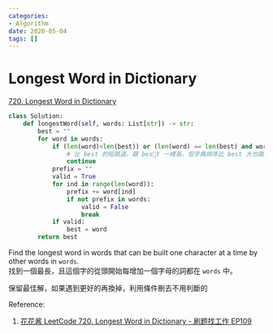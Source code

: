 ```yaml
---
categories:
- Algorithm
date: 2020-05-04
tags: []
---
```


# Longest Word in Dictionary

[720. Longest Word in Dictionary](https://leetcode.com/problems/longest-word-in-dictionary/)

```python
class Solution:
    def longestWord(self, words: List[str]) -> str:
        best = ""
        for word in words:
            if (len(word)<len(best)) or (len(word) == len(best) and word > best):
                # 比 best 的短跳過，跟 best 一樣長，但字典排序比 best 大也跳過
                continue
            prefix = ""
            valid = True
            for ind in range(len(word)):
                prefix += word[ind]
                if not prefix in words:
                    valid = False
                    break
            if valid:
                best = word
        return best
```

Find the longest word in words that can be built one character at a time by other words in ```words```.  
找到一個最長，且這個字的從頭開始每增加一個字母的詞都在 ```words``` 中。

保留最佳解，如果遇到更好的再換掉，利用條件刪去不用判斷的

Reference:

1. [花花酱 LeetCode 720. Longest Word in Dictionary - 刷题找工作 EP109](https://www.youtube.com/watch?v=TqrZg4wYP1U)
